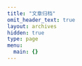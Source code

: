 ```yaml
---
title: "文章归档"
omit_header_text: true
layout: archives
hidden: true
type: page
menu:
  main: {}
---
```

